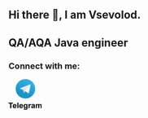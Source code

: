 ## Hi there 👋, I am Vsevolod.
<h2 align="left">QA/AQA Java engineer</h3>

### Connect with me:
<p align="left">
<a href="https://t.me/Se_w_a" target="blank"><img align="center" src="images/tel.jpg" alt="Se_w_a" height="60" width="65" /></a>
</p>

<!--
**Usevalad-eng/Usevalad-eng** is a ✨ _special_ ✨ repository because its `README.md` (this file) appears on your GitHub profile.

Here are some ideas to get you started:

- 🔭 I’m currently working on ...
- 🌱 I’m currently learning ...
- 👯 I’m looking to collaborate on ...
- 🤔 I’m looking for help with ...
- 💬 Ask me about ...
- 📫 How to reach me: ...
- 😄 Pronouns: ...
- ⚡ Fun fact: ...
-->

